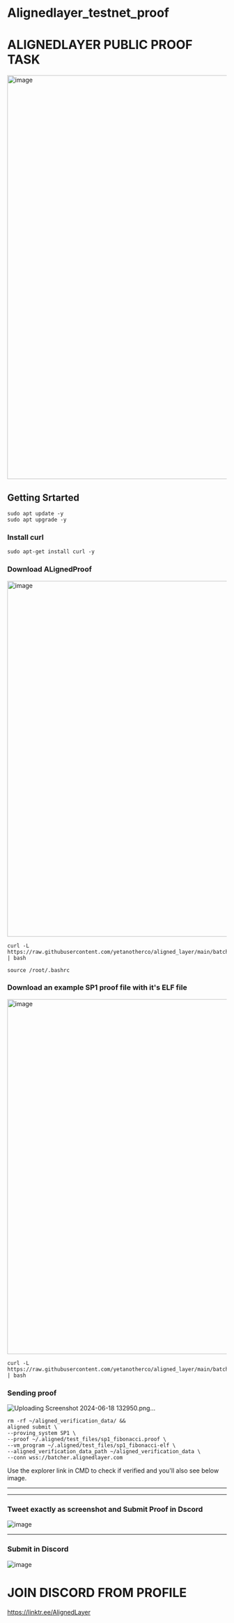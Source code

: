 # Alignedlayer_testnet_proof
# ALIGNEDLAYER PUBLIC PROOF TASK  

<img width="924" alt="image" src="https://github.com/Ramakotireddypammi/Alignedlayer_testnet_proof/assets/136354890/b0eba04c-c83b-430e-9860-86be6306fa95">


## Getting Srtarted 

```
sudo apt update -y
sudo apt upgrade -y
```

### Install curl 
```
sudo apt-get install curl -y
```

### Download ALignedProof 
<img width="814" alt="image" src="https://github.com/Ramakotireddypammi/Alignedlayer_testnet_proof/assets/136354890/2b195af0-6d12-4e40-a09e-f89619edeadd">

```
curl -L https://raw.githubusercontent.com/yetanotherco/aligned_layer/main/batcher/aligned/install_aligned.sh | bash
```

```
source /root/.bashrc
```


### Download an example SP1 proof file with it's ELF file 
<img width="812" alt="image" src="https://github.com/Ramakotireddypammi/Alignedlayer_testnet_proof/assets/136354890/18d676f8-bd78-4c20-af40-ef5f56998c8c">


```
curl -L https://raw.githubusercontent.com/yetanotherco/aligned_layer/main/batcher/aligned/get_proof_test_files.sh | bash
```


### Sending proof 

![Uploading Screenshot 2024-06-18 132950.png…]()


```
rm -rf ~/aligned_verification_data/ &&
aligned submit \
--proving_system SP1 \
--proof ~/.aligned/test_files/sp1_fibonacci.proof \
--vm_program ~/.aligned/test_files/sp1_fibonacci-elf \
--aligned_verification_data_path ~/aligned_verification_data \
--conn wss://batcher.alignedlayer.com
```

Use the explorer link in CMD to check if verified and you'll also see below image. 




-------------
----------------------
### Tweet exactly as screenshot and Submit Proof in Dscord 

![image](https://github.com/mztacat/Alignedlayer-Testnet-Proof-/assets/31314340/91eb3840-5a65-4bf5-b617-b2b4b3c56e72)



--------------------------
### Submit in Discord 
![image](https://github.com/mztacat/Alignedlayer-Testnet-Proof-/assets/31314340/222ac207-1ad8-49e1-b079-b384c7e7a8ae)


# JOIN DISCORD FROM PROFILE 
https://linktr.ee/AlignedLayer





